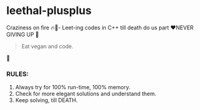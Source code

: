 # leethal-plusplus
Craziness on fire 🔥🚀- Leet-ing codes in C++ till death do us part ❤️NEVER GIVING UP 💪

> Eat vegan and code.

🧘

### RULES:
1. Always try for 100% run-time, 100% memory.
2. Check for more elegant solutions and understand them.
3. Keep solving, till DEATH.
